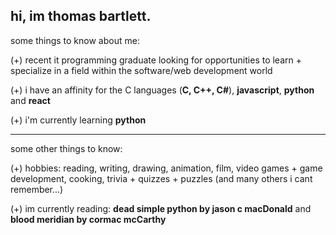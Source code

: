 ## hi, im thomas bartlett.

some things to know about me:

(+) recent it programming graduate looking for opportunities to learn + specialize in a field within the software/web development world </br>

(+) i have an affinity for the C languages (**C, C++, C#**), **javascript**, **python** and **react** </br>

(+) i'm currently learning **python** </br>

---

some other things to know:

(+) hobbies: reading, writing, drawing, animation, film, video games + game development, cooking, trivia + quizzes + puzzles (and many others i cant remember...)</br>

(+) im currently reading: **dead simple python by jason c macDonald** and **blood meridian by cormac mcCarthy** </br>

  
